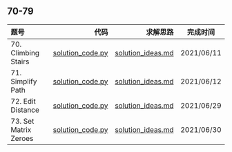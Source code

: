 ## 70-79
|题号|代码|求解思路|完成时间|
|:---|---:|---:|:---:|
| 70. Climbing Stairs | [solution_code.py](./70-ClimbingStairs/solution_code.py) | [solution_ideas.md](./70-ClimbingStairs/solution_ideas.md) | 2021/06/11 |
| 71. Simplify Path | [solution_code.py](./71-SimplifyPath/solution_code.py) | [solution_ideas.md](./71-SimplifyPath/solution_ideas.md) | 2021/06/12 |
| 72. Edit Distance | [solution_code.py](./72-EditDistance/solution_code.py) | [solution_ideas.md](./72-EditDistance/solution_ideas.md) | 2021/06/29 |
| 73. Set Matrix Zeroes | [solution_code.py](./73-SetMatrixZeroes/solution_code.py) | [solution_ideas.md](./73-SetMatrixZeroes/solution_ideas.md) | 2021/06/30 |
